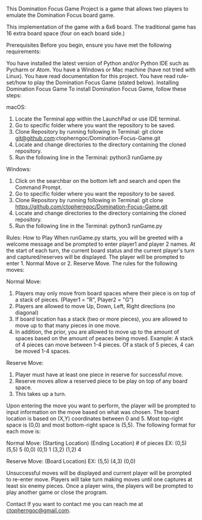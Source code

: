 This Domination Focus Game Project is a game that allows two players to emulate the Domination Focus board game.

This implementation of the game with a 6x6 board. The traditional game has 16 extra board space (four on each board side.)

Prerequisites
Before you begin, ensure you have met the following requirements:

You have installed the latest version of Python and/or Python IDE such as Pycharm or Atom.
You have a Windows or Mac machine (have not tried with Linux).
You have read documentation for this project.
You have read rule-set/how to play the Domination Focus Game (stated below).
Installing Domination Focus Game
To install Domination Focus Game, follow these steps:

macOS:
1. Locate the Terminal app within the LaunchPad or use IDE terminal.
2. Go to specific folder where you want the repository to be saved.
3. Clone Repository by running following in Terminal: git clone git@github.com:ctopherngoc/Domination-Focus-Game.git
4. Locate and change directories to the directory containing the cloned repository.
5. Run the following line in the Terminal: python3 runGame.py

Windows:
1. Click on the searchbar on the bottom left and search and open the Command Prompt.
2. Go to specific folder where you want the repository to be saved.
3. Clone Repository by running following in Terminal: git clone https://github.com/ctopherngoc/Domination-Focus-Game.git
4. Locate and change directories to the directory containing the cloned repository.
5. Run the following line in the Terminal: python3 runGame.py

Rules: How to Play
When runGame.py starts, you will be greeted with a welcome message and be prompted to enter player1 and player 2 names.
At the start of each turn, the current board status and the current player's turn and captured/reserves will be displayed.
The player will be prompted to enter 1. Normal Move or 2. Reserve Move. The rules for the following moves:

Normal Move:
1. Players may only move from board spaces where their piece is on top of a stack of pieces.
   (Player1 = "R", Player2 = "G")
2. Players are allowed to move Up, Down, Left, Right directions (no diagonal)
3. If board location has a stack (two or more pieces), you are allowed to move up to that many pieces in one move.
4. In addition, the prior, you are allowed to move up to the amount of spaces based on the amount of peaces being moved.
   Example: A stack of 4 pieces can move between 1-4 pieces. Of a stack of 5 pieces, 4 can be moved 1-4 spaces.

Reserve Move:
1. Player must have at least one piece in reserve for successful move.
2. Reserve moves allow a reserved piece to be play on top of any board space.
3. This takes up a turn.

Upon entering the move you want to perform, the player will be prompted to input information on the move based on
what was chosen. The board location is based on (X,Y) coordinates between 0 and 5. Most top-right space is (0,0)
and most bottom-right space is (5,5). The following format for each move is:

Normal Move:
(Starting Location) (Ending Location) # of pieces
EX: (0,5) (5,5) 5
    (0,0) (0,1) 1
    (3,2) (1,2) 4

Reserve Move:
(Board Location)
EX: (5,5)
    (4,3)
    (0,0)

Unsuccessful moves will be displayed and current player will be prompted to re-enter move. Players will take turn making
moves until one captures at least six enemy pieces. Once a player wins, the players will be prompted to play another 
game or close the program.


Contact
If you want to contact me you can reach me at ctopherngoc@gmail.com.
